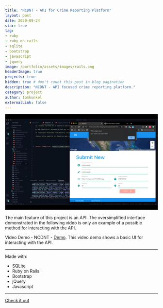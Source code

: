 ```yaml
---
title: "NCDNT - API for Crime Reporting Platform"
layout: post
date: 2020-09-24
star: true
tag: 
- ruby
- ruby on rails
- sqlite
- bootstrap
- javascript
- jquery
image: /portfolio/assets/images/rails.png
headerImage: true
projects: true
hidden: true # don't count this post in blog pagination
description: "NCDNT - API focused crime reporting platform."
category: project
author: tomkunkel
externalLink: false
---
```


![Screenshot](/assets/images/NCDNT-screenshot.png)

The main feature of this project is an API. The oversimplified interface demonstrated in the following video is only an example of a possible method for interacting with the API.

Video Demo - NCDNT - [Demo](https://youtu.be/HnT_v9fv7Qc). This video demo shows a basic UI for interacting with the API.

---

Made with:
- SQLite
- Ruby on Rails
- Bootstrap
- jQuery
- Javascript

---

[Check it out](https://github.com/decentralvision/ncdnt) 

